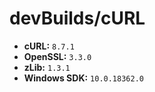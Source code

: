 # devBuilds/cURL
- **cURL:** `8.7.1`
- **OpenSSL:** `3.3.0`
- **zLib:** `1.3.1`
- **Windows SDK:** `10.0.18362.0`
